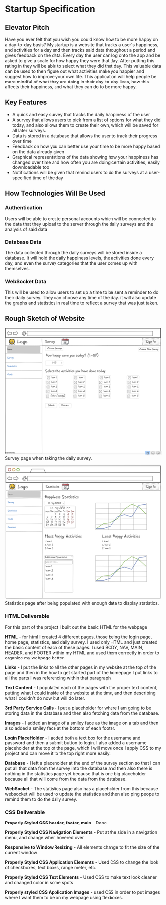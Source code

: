 # Startup Specification

## Elevator Pitch

Have you ever felt that you wish you could know how to be more happy on a day-to-day basis? My startup is a website that tracks a user's happiness, and activities for a day and then tracks said data throughout a period and gives feedback on the data. Every day the user can log onto the app and be asked to give a scale for how happy they were that day. After putting this rating in they will be able to select what they did that day. This valuable data can be used to then figure out what activities make you happier and suggest how to improve your own life. This application will help people be more mindful of what they are doing in their day-to-day lives, how this affects their happiness, and what they can do to be more happy.

## Key Features

* A quick and easy survey that tracks the daily happiness of the user
* A survey that allows users to pick from a list of options for what they did today, and also allows them to create their own, which will be saved for all later surveys.
* Data is stored in a database that allows the user to track their progress over time
* Feedback on how you can better use your time to be more happy based on the data already given
* Graphical representations of the data showing how your happiness has changed over time and how often you are doing certain activities, easily downloadable too
* Notifications will be given that remind users to do the surveys at a user-specified time of the day
## How Technologies Will Be Used

### Authentication 
    
Users will be able to create personal accounts which will be connected to the data that they upload to the server through the daily surveys and the analysis of said data

### Database Data

The data collected through the daily surveys will be stored inside a database. It will hold the daily happiness levels, the activities done every day, and even the survey categories that the user comes up with themselves.

### WebSocket Data
    
This will be used to allow users to set up a time to be sent a reminder to do their daily survey. They can choose any time of the day. it will also update the graphs and statistics in real time to reflect a survey that was just taken.


## Rough Sketch of Website

![Rough sketch of what the survey page will look like when a user goes to take the daily survey on the website.](rough-sketches/survey.PNG)
Survey page when taking the daily survey.

![Rough Sketch of what the statistics page will look like once a user has taken the survey enough times to populate the page with data.](rough-sketches/statistics.png)
Statistics page after being populated with enough data to display statistics.

### HTML Deliverable

For this part of the project I built out the basic HTML for the webpage

**HTML** - for html I created 4 different pages, those being the login page, home page, statistics, and daily survey. I used only HTML and just created the basic content of each of these pages. I used BODY, NAV, MAIN, HEADER, and FOOTER within my HTML and used them correctly in order to organize my webpage better.

**Links** - I put the links to all the other pages in my website at the top of the page and then in the how to get started part of the homepage I put links to all the parts I was referencing within that paragraph.

**Text Content** - I populated each of the pages with the proper text content, putting what I could inside of the website at the time, and then describing what I couldn't do now but will do later.

**3rd Party Service Calls** - I put a placeholder for where I am going to be storing data in the database and then also fetching data from the database.

**Images** - I added an image of a smiley face as the image on a tab and then also added a smiley face at the bottom of each footer.

**Login PlaceHolder** - I added both a text box for the username and password and then a submit button to login. I also added a username placeholder at the top of the page, which I will move once I apply CSS to my project and can move it to the top right more easily.

**Database** - I left a placeholder at the end of the survey section so that I can put all that data from the survey into the database and then also there is nothing in the statistics page yet because that is one big placeholder because all that will come from the data from the database.

**WebSocket** - The statistics page also has a placeholder from this because websocket will be used to update the statistics and then also ping peope to remind them to do the daily survey.

### CSS Deliverable

**Properly Styled CSS header, footer, main** - Done

**Properly Styled CSS Navigation Elements** - Put at the side in a navigation menu, and change when hovered over

**Responsive to Window Resizing** - All elements change to fit the size of the current window

**Properly Styled CSS Application Elements** - Used CSS to change the look of checkboxes, text boxes, range meter, etc.

**Properly Styled CSS Text Elements** - Used CSS to make text look cleaner and changed color in some spots

**Properly styled CSS Application Images** - used CSS in order to put images where I want them to be on my webpage using flexboxes.


